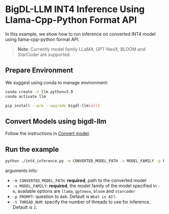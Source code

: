 # BigDL-LLM INT4 Inference Using Llama-Cpp-Python Format API

In this example, we show how to run inference on converted INT4 model using llama-cpp-python format API.

> **Note**: Currently model family LLaMA, GPT-NeoX, BLOOM and StarCoder are supported.

## Prepare Environment
We suggest using conda to manage environment:
```bash
conda create -n llm python=3.9
conda activate llm

pip install --pre --upgrade bigdl-llm[all]
```

## Convert Models using bigdl-llm
Follow the instructions in [Convert model](https://github.com/intel-analytics/BigDL/tree/main/python/llm#convert-model).


## Run the example
```bash
python ./int4_inference.py -m CONVERTED_MODEL_PATH -x MODEL_FAMILY -p PROMPT -t THREAD_NUM
```
arguments info:
- `-m CONVERTED_MODEL_PATH`: **required**, path to the converted model
- `-x MODEL_FAMILY`: **required**, the model family of the model specified in `-m`, available options are `llama`, `gptneox`, `bloom` and `starcoder`
- `-p PROMPT`: question to ask. Default is `What is AI?`.
- `-t THREAD_NUM`: specify the number of threads to use for inference. Default is `2`.
